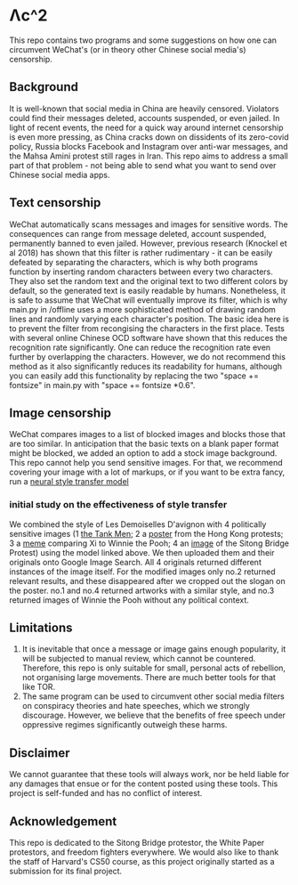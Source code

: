 # Λc^2
This repo contains two programs and some suggestions on how one can circumvent WeChat's (or in theory other Chinese social media's) censorship.  

## Background
It is well-known that social media in China are heavily censored. Violators could find their messages deleted, accounts suspended, or even jailed. In light of recent events, the need for a quick way around internet censorship is even more pressing, as China cracks down on dissidents of its zero-covid policy, Russia blocks Facebook and Instagram over anti-war messages, and the Mahsa Amini protest still rages in Iran. This repo aims to address a small part of that problem - not being able to send what you want to send over Chinese social media apps. 

## Text censorship
WeChat automatically scans messages and images for sensitive words. The consequences can range from message deleted, account suspended, permanently banned to even jailed. However, previous research (Knockel et al 2018) has shown that this filter is rather rudimentary - it can be easily defeated by separating the characters, which is why both programs function by inserting random characters between every two characters. They also set the random text and the original text to two different colors by default, so the generated text is easily readable by humans. 
Nonetheless, it is safe to assume that WeChat will eventually improve its filter, which is why main.py in /offline uses a more sophisticated method of drawing random lines and randomly varying each character's position. The basic idea here is to prevent the filter from recongising the characters in the first place. Tests with several online Chinese OCD software have shown that this reduces the recognition rate significantly. 
One can reduce the recognition rate even further by overlapping the characters. However, we do not recommend this method as it also significantly reduces its readability for humans, although you can easily add this functionality by replacing the two "space += fontsize" in main.py with "space += fontsize *0.6". 

## Image censorship
WeChat compares images to a list of blocked images and blocks those that are too similar. In anticipation that the basic texts on a blank paper format might be blocked, we added an option to add a stock image background.   
This repo cannot help you send sensitive images. For that, we recommend covering your image with a lot of markups, or if you want to be extra fancy, run a [neural style transfer model](https://www.tensorflow.org/hub/tutorials/tf2_arbitrary_image_stylization)
### initial study on the effectiveness of style transfer
We combined the style of Les Demoiselles D'avignon with 4 politically sensitive images (1 [the Tank Men](https://upload.wikimedia.org/wikipedia/en/d/dd/Tank_Man_%28Tiananmen_Square_protester%29.jpg); 2 a [poster](https://cdn.cnn.com/cnnnext/dam/assets/190801115339-protest-art-hong-kong-22-super-169.jpg) from the Hong Kong protests; 3 a [meme](https://ichef.bbci.co.uk/news/976/cpsprodpb/5074/production/_96969502_78b75efc-37fe-449f-944e-0fa30805a597.jpg) comparing Xi to Winnie the Pooh; 4 an [image](https://d1i4t8bqe7zgj6.cloudfront.net/thumbnails/634957c08b967e521393f146/2022-10-14T121813Z_1_OV228914102022RP1_RTRMADC_0_CHINA-CONGRESS-PROTESTS-ROUGH-CUT.jpg) of the Sitong Bridge Protest) using the model linked above. We then uploaded them and their originals onto Google Image Search. All 4 originals returned different instances of the image itself. For the modified images only no.2 returned relevant results, and these disappeared after we cropped out the slogan on the poster. no.1 and no.4 returned artworks with a similar style, and no.3 returned images of Winnie the Pooh without any political context.

## Limitations 
1. It is inevitable that once a message or image gains enough popularity, it will be subjected to manual review, which cannot be countered. Therefore, this repo is only suitable for small, personal acts of rebellion, not organising large movements. There are much better tools for that like TOR. 
2. The same program can be used to circumvent other social media filters on conspiracy theories and hate speeches, which we strongly discourage. However, we believe that the benefits of free speech under oppressive regimes significantly outweigh these harms. 

## Disclaimer
We cannot guarantee that these tools will always work, nor be held liable for any damages that ensue or for the content posted using these tools. This project is self-funded and has no conflict of interest. 

## Acknowledgement 
This repo is dedicated to the Sitong Bridge protestor, the White Paper protestors, and freedom fighters everywhere. We would also like to thank the staff of Harvard's CS50 course, as this project originally started as a submission for its final project. 
